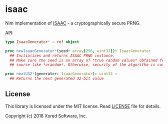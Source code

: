 # isaac

Nim implementation of [ISAAC](http://www.burtleburtle.net/bob/rand/isaacafa.html) -
a cryptographically secure PRNG.

API:
```nim
type IsaacGenerator* = ref object

proc newIsaacGenerator*(seed: array[256, uint32]): IsaacGenerator
  ## Initializes and returns ISAAC PRNG instance.
  ## Make sure the seed is an array of *true random values* obtained from a
  ## source like *urandom*. Otherwise, security of the algorithm is compromised.

proc nextU32*(generator: IsaacGenerator): uint32 =
  ## Returns the next generated 32-bit value
```

## License
This library is licensed under the MIT license.
Read [LICENSE](https://github.com/pragmagic/isaac/blob/master/LICENSE) file for details.

Copyright (c) 2016 Xored Software, Inc.